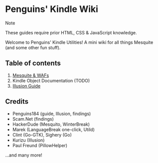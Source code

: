 # Penguins' Kindle Wiki

> [!NOTE]
> These guides require prior HTML, CSS & JavaScript knowledge.

Welcome to Penguins' Kindle Utilities! A mini wiki for all things Mesquite (and some other fun stuff).

## Table of contents

1. [Mesquite & WAFs](/Mesquite-WAFs.md)
2. Kindle Object Documentation (TODO)
3. [Illusion Guide](/Illusion-Guide.md)

## Credits

- Penguins184 (guide, Illusion, findings)
- Scam.Net (findings)
- HackerDude (Mesquito, WinterBreak)
- Marek (LanguageBreak one-click, Utild)
- Clint (Go-GTK), Sighery (Go)
- Kurizu (Illusion)
- Paul Freund (PillowHelper)

...and many more!
